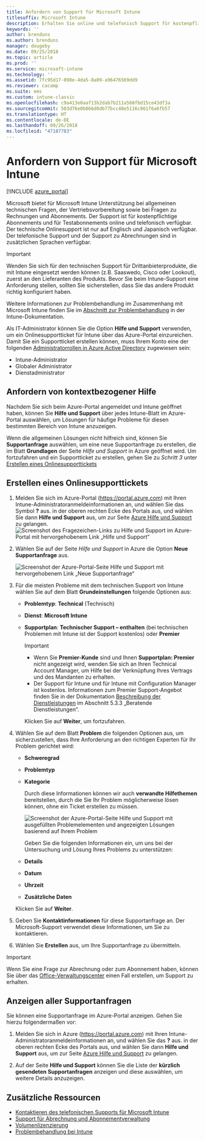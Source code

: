 ```yaml
---
title: Anfordern von Support für Microsoft Intune
titlesuffix: Microsoft Intune
description: Erhalten Sie online und telefonisch Support für kostenpflichtige Abonnements und Testabonnements von Microsoft Intune.
keywords: ''
author: brenduns
ms.author: brenduns
manager: dougeby
ms.date: 09/25/2018
ms.topic: article
ms.prod: ''
ms.service: microsoft-intune
ms.technology: ''
ms.assetid: 7fc95d17-098e-4da5-8a09-a96476569dd9
ms.reviewer: cacamp
ms.suite: ems
ms.custom: intune-classic
ms.openlocfilehash: c9a413e0aaf13b2dab7b211a568fbd15ce43df3a
ms.sourcegitcommit: 503d76e0b066d0db77bcc48e5116c861f6a6fb57
ms.translationtype: HT
ms.contentlocale: de-DE
ms.lasthandoff: 09/26/2018
ms.locfileid: "47187783"
---
```

# <a name="how-to-get-support-for-microsoft-intune"></a>Anfordern von Support für Microsoft Intune

[!INCLUDE [azure_portal](./includes/note-for-both-portals.md)]

Microsoft bietet für Microsoft Intune Unterstützung bei allgemeinen technischen Fragen, der Vertriebsvorbereitung sowie bei Fragen zu Rechnungen und Abonnements. Der Support ist für kostenpflichtige Abonnements und für Testabonnements online und telefonisch verfügbar. Der technische Onlinesupport ist nur auf Englisch und Japanisch verfügbar. Der telefonische Support und der Support zu Abrechnungen sind in zusätzlichen Sprachen verfügbar.

>[!IMPORTANT]
> Wenden Sie sich für den technischen Support für Drittanbieterprodukte, die mit Intune eingesetzt werden können (z.B. Saaswedo, Cisco oder Lookout), zuerst an den Lieferanten des Produkts. Bevor Sie beim Intune-Support eine Anforderung stellen, sollten Sie sicherstellen, dass Sie das andere Produkt richtig konfiguriert haben.
> 
> Weitere Informationen zur Problembehandlung im Zusammenhang mit Microsoft Intune finden Sie im [Abschnitt zur Problembehandlung](help-desk-operators.md) in der Intune-Dokumentation.

Als IT-Administrator können Sie die Option **Hilfe und Support** verwenden, um ein Onlinesupportticket für Intune über das Azure-Portal einzureichen. Damit Sie ein Supportticket erstellen können, muss Ihrem Konto eine der folgenden [Administratorrollen in Azure Active Directory](https://docs.microsoft.com/azure/active-directory/active-directory-assign-admin-roles-azure-portal) zugewiesen sein: 

- Intune-Administrator 
- Globaler Administrator 
- Dienstadministrator  


## <a name="get-context-sensitive-help"></a>Anfordern von kontextbezogener Hilfe 
Nachdem Sie sich beim Azure-Portal angemeldet und Intune geöffnet haben, können Sie **Hilfe und Support** über jedes Intune-Blatt im Azure-Portal auswählen, um Lösungen für häufige Probleme für diesen bestimmten Bereich von Intune anzuzeigen. 

Wenn die allgemeinen Lösungen nicht hilfreich sind, können Sie **Supportanfrage** auswählen, um eine neue Supportanfrage zu erstellen, die im Blatt **Grundlagen** der Seite *Hilfe und Support* in Azure geöffnet wird. Um fortzufahren und ein Supportticket zu erstellen, gehen Sie zu *Schritt 3* unter [Erstellen eines Onlinesupporttickets](#create-an-online-support-ticket) 

## <a name="create-an-online-support-ticket"></a>Erstellen eines Onlinesupporttickets

1. Melden Sie sich im Azure-Portal (<https://portal.azure.com>) mit Ihren Intune-Administratoranmeldeinformationen an, und wählen Sie das Symbol <strong>?</strong> aus. in der oberen rechten Ecke des Portals aus, und wählen Sie dann <strong>Hilfe und Support</strong> aus, um zur Seite [Azure Hilfe und Support](https://ms.portal.azure.com/#blade/Microsoft_Azure_Support/HelpAndSupportBlade/overview) zu gelangen.
    ![Screenshot des Fragezeichen-Links zu Hilfe und Support im Azure-Portal mit hervorgehobenem Link „Hilfe und Support“](./media/azure-get-support.png)

2. Wählen Sie auf der Seite *Hilfe und Support* in Azure die Option **Neue Supportanfrage** aus.

    ![Screenshot der Azure-Portal-Seite Hilfe und Support mit hervorgehobenem Link „Neue Supportanfrage“](./media/azure-support-ticket-link.png)

3. Für die meisten Probleme mit dem technischen Support von Intune wählen Sie auf dem Blatt **Grundeinstellungen** folgende Optionen aus:
   - **Problemtyp**: **Technical** (Technisch)
   - **Dienst**: **Microsoft Intune**
   - **Supportplan**: **Technischer Support – enthalten** (bei technischen Problemen mit Intune ist der Support kostenlos) oder **Premier**
    
     >[!IMPORTANT]
     >- Wenn Sie **Premier-Kunde** sind und Ihnen **Supportplan: Premier** nicht angezeigt wird, wenden Sie sich an Ihren Technical Account Manager, um Hilfe bei der Verknüpfung Ihres Vertrags und des Mandanten zu erhalten.
     >- Der Support für Intune und für Intune mit Configuration Manager ist kostenlos. Informationen zum Premier Support-Angebot finden Sie in der Dokumentation [Beschreibung der Dienstleistungen](https://enterprise.microsoft.com/en-us/services/services-list/) im Abschnitt 5.3.3 „Beratende Dienstleistungen“.

     Klicken Sie auf **Weiter**, um fortzufahren.

4. Wählen Sie auf dem Blatt **Problem** die folgenden Optionen aus, um sicherzustellen, dass Ihre Anforderung an den richtigen Experten für Ihr Problem gerichtet wird:

   - **Schweregrad**
   - **Problemtyp**
   - **Kategorie**

     Durch diese Informationen können wir auch **verwandte Hilfethemen** bereitstellen, durch die Sie Ihr Problem möglicherweise lösen können, ohne ein Ticket erstellen zu müssen.

     ![Screenshot der Azure-Portal-Seite Hilfe und Support mit ausgefüllten Problemelementen und angezeigten Lösungen basierend auf Ihrem Problem](./media/support-need-solutions.png)

     Geben Sie die folgenden Informationen ein, um uns bei der Untersuchung und Lösung Ihres Problems zu unterstützen:
    
   - **Details**
   - **Datum**
   - **Uhrzeit**
   - **Zusätzliche Daten**

   Klicken Sie auf **Weiter**.

5. Geben Sie **Kontaktinformationen** für diese Supportanfrage an. Der Microsoft-Support verwendet diese Informationen, um Sie zu kontaktieren.
6. Wählen Sie **Erstellen** aus, um Ihre Supportanfrage zu übermitteln.

>[!IMPORTANT]
>Wenn Sie eine Frage zur Abrechnung oder zum Abonnement haben, können Sie über das [Office-Verwaltungscenter](https://portal.office.com/Support/SupportEntry.aspx) einen Fall erstellen, um Support zu erhalten.

## <a name="view-support-requests"></a>Anzeigen aller Supportanfragen
Sie können eine Supportanfrage im Azure-Portal anzeigen. Gehen Sie hierzu folgendermaßen vor:

1. Melden Sie sich in Azure (<https://portal.azure.com>) mit Ihren Intune-Administratoranmeldeinformationen an, und wählen Sie das <strong>?</strong> aus. in der oberen rechten Ecke des Portals aus, und wählen Sie dann <strong>Hilfe und Support</strong> aus, um zur Seite [Azure Hilfe und Support](https://ms.portal.azure.com/#blade/Microsoft_Azure_Support/HelpAndSupportBlade/overview) zu gelangen.

2. Auf der Seite **Hilfe und Support** können Sie die Liste der **kürzlich gesendeten Supportanfragen** anzeigen und diese auswählen, um weitere Details anzuzeigen.

## <a name="additional-resources"></a>Zusätzliche Ressourcen
- [Kontaktieren des telefonischen Supports für Microsoft Intune](phone-support-contact.md)
- [Support für Abrechnung und Abonnementverwaltung](https://support.office.com/article/Contact-Office-365-for-business-support-Admin-Help-32a17ca7-6fa0-4870-8a8d-e25ba4ccfd4b)
- [Volumenlizenzierung](http://go.microsoft.com/fwlink/p/?LinkID=282015)
- [Problembehandlung bei Intune](help-desk-operators.md)
